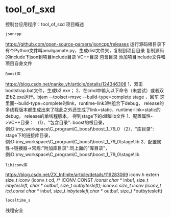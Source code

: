 # tool_of_sxd
控制台应用程序：tool_of_sxd 项目概述
 
    jsoncpp
https://github.com/open-source-parsers/jsoncpp/releases
运行源码根目录下有个Python文件叫amalgamate.py，生成dist文件夹，复制到项目目录
复制源码的include下json到项目include目录
VC++目录 包含目录 添加项目include文件和项目自身文件

    Boost库
https://blog.csdn.net/nanke_yh/article/details/124346308
1、双击bootstrap.bat文件，生成b2.exe；
2、在cmd中输入以下命令（未尝试）或者双击b2.exe运行。bjam --toolset=msvc --build-type=complete stage ，回车
这里面--build-type=complete时link，runtime-link3种组合下debug， release的多线程版本都生成出来了除此之外还生成了link=static，runtime-link=static的debug， release的单线程版本。
得到stage下的dll和lib文件
1、配置属性->VC++目录：
（1）、"包含目录": boost的根目录，例:D:\my_workspace\C_program\C_boost\boost_1_79_0
（2）、"库目录": stage下的链接库目录，例:D:\my_workspace\C_program\C_boost\boost_1_79_0\stage\lib
2、配置属性->链接器->常规:"附加库目录":同上面的"库目录"，例:D:\my_workspace\C_program\C_boost\boost_1_79_0\stage\lib

    libiconv库
https://blog.csdn.net/ZX_Infinite/article/details/119283069
iconv.h
extern size_t iconv (iconv_t cd, /* ICONV_CONST */const char* * inbuf, size_t *inbytesleft, char* * outbuf, size_t *outbytesleft);
iconv.c
size_t iconv (iconv_t icd,const char* * inbuf, size_t *inbytesleft,char* * outbuf, size_t *outbytesleft)

    localtime_s
线程安全
